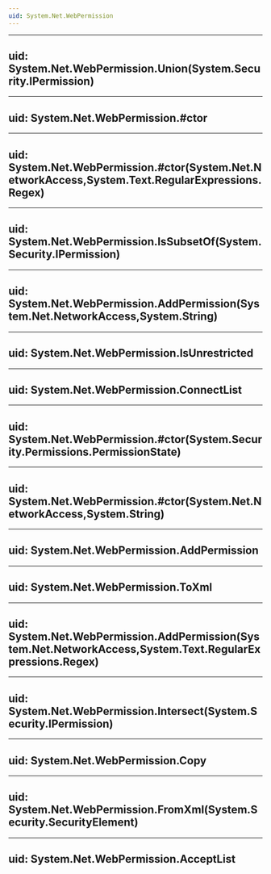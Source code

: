 ```yaml
---
uid: System.Net.WebPermission
---
```


---
uid: System.Net.WebPermission.Union(System.Security.IPermission)
---

---
uid: System.Net.WebPermission.#ctor
---

---
uid: System.Net.WebPermission.#ctor(System.Net.NetworkAccess,System.Text.RegularExpressions.Regex)
---

---
uid: System.Net.WebPermission.IsSubsetOf(System.Security.IPermission)
---

---
uid: System.Net.WebPermission.AddPermission(System.Net.NetworkAccess,System.String)
---

---
uid: System.Net.WebPermission.IsUnrestricted
---

---
uid: System.Net.WebPermission.ConnectList
---

---
uid: System.Net.WebPermission.#ctor(System.Security.Permissions.PermissionState)
---

---
uid: System.Net.WebPermission.#ctor(System.Net.NetworkAccess,System.String)
---

---
uid: System.Net.WebPermission.AddPermission
---

---
uid: System.Net.WebPermission.ToXml
---

---
uid: System.Net.WebPermission.AddPermission(System.Net.NetworkAccess,System.Text.RegularExpressions.Regex)
---

---
uid: System.Net.WebPermission.Intersect(System.Security.IPermission)
---

---
uid: System.Net.WebPermission.Copy
---

---
uid: System.Net.WebPermission.FromXml(System.Security.SecurityElement)
---

---
uid: System.Net.WebPermission.AcceptList
---
